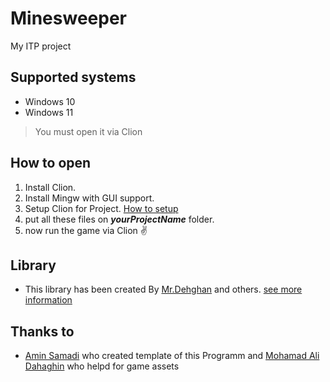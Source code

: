 # Minesweeper
My ITP project

## Supported systems
- Windows 10
- Windows 11
> You must open it via Clion
## How to open
1. Install Clion.
2. Install Mingw with GUI support. 
3. Setup Clion for Project. [How to setup](https://t.me/c/1745636533/18)
4. put all these files on ***yourProjectName*** folder.
5. now run the game via Clion ✌️
## Library
- This library has been created By [Mr.Dehghan](https://github.com/MSDehghan) and others. [see more information](https://github.com/MSDehghan/SBDL/blob/master/SBDL.h)



## Thanks to
- [Amin Samadi](https://www.instagram.com/_aminsamadi_/) who created template of this Programm and [Mohamad Ali Dahaghin](http://instagram.com/dahaghin_ma) who helpd for game assets
